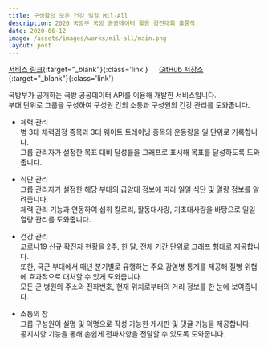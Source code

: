 ```yaml
---
title: 군생활의 모든 건강 밀알 Mil-All
description: 2020 국방부 국방 공공데이터 활용 경진대회 출품작
date: 2020-06-12
image: /assets/images/works/mil-all/main.png
layout: post
---
```

[서비스 링크](https://mil-all.luftaquila.io){:target="_blank"}{:class='link'}
&emsp;
[GitHub 저장소](https://github.com/luftaquila/mil-all){:target="_blank"}{:class='link'}

국방부가 공개하는 국방 공공데이터 API를 이용해 개발한 서비스입니다.  
부대 단위로 그룹을 구성하여 구성원 간의 소통과 구성원의 건강 관리를 도와줍니다.  

* 체력 관리  
병 3대 체력검정 종목과 3대 웨이트 트레이닝 종목의 운동량을 일 단위로 기록합니다.  
그룹 관리자가 설정한 목표 대비 달성률을 그래프로 표시해 목표를 달성하도록 도와줍니다.

* 식단 관리  
그룹 관리자가 설정한 해당 부대의 급양대 정보에 따라 일일 식단 및 열량 정보를 알려줍니다.  
체력 관리 기능과 연동하여 섭취 칼로리, 활동대사량, 기초대사량을 바탕으로 일일 열량 관리를 도와줍니다.

* 건강 관리  
코로나19 신규 확진자 현황을 2주, 한 달, 전체 기간 단위로 그래프 형태로 제공합니다.  
또한, 국군 부대에서 매년 분기별로 유행하는 주요 감염병 통계를 제공해 질병 위협에 효과적으로 대처할 수 있게 도와줍니다.  
모든 군 병원의 주소와 전화번호, 현재 위치로부터의 거리 정보를 한 눈에 보여줍니다.

* 소통의 창  
그룹 구성원이 실명 및 익명으로 작성 가능한 게시판 및 댓글 기능을 제공합니다.  
공지사항 기능을 통해 손쉽게 전파사항을 전달할 수 있도록 도와줍니다.